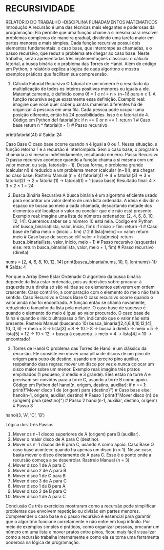 # RECURSIVIDADE
RELATÓRIO DO TRABALHO –DISCIPLINA FUNADAMENTOS MATEMATICOS
Introdução
A recursão é uma das técnicas mais elegantes e poderosas da programação. Ela permite que uma função chame a si mesma para resolver problemas complexos de maneira gradual, dividindo uma tarefa maior em partes menores e mais simples. Cada função recursiva possui dois elementos fundamentais: o caso base, que interrompe as chamadas, e o passo recursivo, que reduz o problema até chegar ao caso base. Neste trabalho, serão apresentadas três implementações clássicas: o cálculo fatorial, a busca binária e o problema das Torres de Hanói. Além do código em Python, o relatório explica a lógica de cada algoritmo e mostra exemplos práticos que facilitam sua compreensão.
1. Cálculo Fatorial Recursivo
O fatorial de um número é o resultado da multiplicação de todos os inteiros positivos menores ou iguais a ele. Matematicamente, é definido como 0! = 1 e n! = n × (n−1)! para n ≥ 1. A função recursiva segue exatamente essa definição.
Exemplo real: imagine que você quer saber quantas maneiras diferentes há de organizar 4 pessoas em uma fila. Cada pessoa pode ocupar uma posição diferente, então há 24 possibilidades. Isso é o fatorial de 4.
Código em Python
def fatorial(n):
    if n == 0 or n == 1:
        return 1  # Caso base
    return n * fatorial(n - 1)  # Passo recursivo

print(fatorial(4))  # Saída: 24

Caso Base
O caso base ocorre quando n é igual a 0 ou 1. Nessa situação, a função retorna 1 e a recursão é interrompida. Sem o caso base, o programa chamaria a si mesmo indefinidamente, resultando em erro.
Passo Recursivo
O passo recursivo acontece quando a função chama a si mesma com um valor menor, ou seja, fatorial(n - 1). Dessa forma, o problema grande (calcular n!) é reduzido a um problema menor (calcular (n−1)!), até chegar ao caso base.
Rastreio Manual (n = 4)
fatorial(4)
→ 4 × fatorial(3)
  → 3 × fatorial(2)
    → 2 × fatorial(1)
      → fatorial(1) = 1 (caso base)
Resultado final: 4 × 3 × 2 × 1 = 24

2. Busca Binária Recursiva
A busca binária é um algoritmo eficiente usado para encontrar um valor dentro de uma lista ordenada. A ideia é dividir o espaço de busca ao meio a cada chamada, descartando metade dos elementos até localizar o valor ou concluir que ele não está presente.
Exemplo real: imagine uma lista de números ordenados: [2, 4, 6, 8, 10, 12, 14]. Queremos saber se o número 10 está nela.
Código em Python
def busca_binaria(lista, valor, inicio, fim):
    if inicio > fim:
        return -1  # Caso base de falha
    meio = (inicio + fim) // 2
    if lista[meio] == valor:
        return meio  # Caso base de sucesso
    elif valor < lista[meio]:
        return busca_binaria(lista, valor, inicio, meio - 1)  # Passo recursivo (esquerda)
    else:
        return busca_binaria(lista, valor, meio + 1, fim)  # Passo recursivo (direita)

nums = [2, 4, 6, 8, 10, 12, 14]
print(busca_binaria(nums, 10, 0, len(nums)-1))  # Saída: 4

Por que o Array Deve Estar Ordenado
O algoritmo da busca binária depende da lista estar ordenada, pois as decisões sobre procurar à esquerda ou à direita só são válidas se os elementos estiverem em ordem crescente. Caso contrário, a comparação com o elemento do meio não faria sentido.
Caso Recursivo e Casos Base
O caso recursivo ocorre quando o valor ainda não foi encontrado. A função então se chama novamente, reduzindo o tamanho da lista pela metade.
O caso base de sucesso é quando o elemento do meio é igual ao valor procurado.
O caso base de falha é quando o início ultrapassa o fim, indicando que o valor não está presente.
Rastreio Manual (buscando 10)
busca_binaria([2,4,6,8,10,12,14], 10, 0, 6)
→ meio = 3 → lista[3] = 8 → 10 > 8 → busca à direita
→ meio = 5 → lista[5] = 12 → 10 < 12 → busca à esquerda
→ meio = 4 → lista[4] = 10 → encontrado!

3. Torres de Hanói
O problema das Torres de Hanói é um clássico da recursão. Ele consiste em mover uma pilha de discos de um pino de origem para outro de destino, usando um terceiro pino auxiliar, respeitando duas regras: mover um disco por vez e nunca colocar um disco maior sobre um menor.
Exemplo real: imagine três pratos empilhados (1 pequeno, 2 médio e 3 grande). Eles estão na torre A e precisam ser movidos para a torre C, usando a torre B como apoio.
Código em Python
def hanoi(n, origem, destino, auxiliar):
    if n == 1:
        print(f"Mover disco 1 de {origem} para {destino}")  # Caso base
    else:
        hanoi(n-1, origem, auxiliar, destino)  # Passo 1
        print(f"Mover disco {n} de {origem} para {destino}")  # Passo 2
        hanoi(n-1, auxiliar, destino, origem)  # Passo 3

hanoi(3, 'A', 'C', 'B')

Lógica dos Três Passos
1. Mover os n−1 discos superiores de A (origem) para B (auxiliar).
2. Mover o maior disco de A para C (destino).
3. Mover os n−1 discos de B para C, usando A como apoio.
Caso Base
O caso base acontece quando há apenas um disco (n = 1). Nesse caso, basta mover o disco diretamente de A para C. Esse é o ponto onde a recursão começa a se desenrolar.
Rastreio Manual (n = 3)
1. Mover disco 1 de A para C
2. Mover disco 2 de A para B
3. Mover disco 1 de C para B
4. Mover disco 3 de A para C
5. Mover disco 1 de B para A
6. Mover disco 2 de B para C
7. Mover disco 1 de A para C

Conclusão
Os três exercícios mostraram como a recursão pode simplificar problemas que envolvem repetição ou divisão em partes menores. Compreender o caso base e o passo recursivo é essencial para garantir que o algoritmo funcione corretamente e não entre em loop infinito. Por meio de exemplos simples e práticos, como organizar pessoas, procurar um número em uma lista e mover pratos entre pinos, ficou mais fácil visualizar como a recursão trabalha internamente e como ela se torna uma ferramenta poderosa na lógica de programação.
